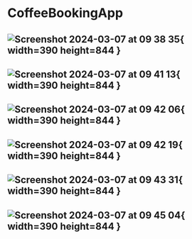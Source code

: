 # CoffeeBookingApp

## ![Screenshot 2024-03-07 at 09 38 35](https://github.com/duyan222000/CoffeeBookingApp/assets/43258226/2edf23dd-a34e-4269-b7bc-2f0f7bda44d7){ width=390 height=844 }

## ![Screenshot 2024-03-07 at 09 41 13](https://github.com/duyan222000/CoffeeBookingApp/assets/43258226/b7947867-8920-4d7b-91a2-81741bdf0f26){ width=390 height=844 }

## ![Screenshot 2024-03-07 at 09 42 06](https://github.com/duyan222000/CoffeeBookingApp/assets/43258226/36f884b8-cebc-437e-b251-6e3def9f4c20){ width=390 height=844 }

## ![Screenshot 2024-03-07 at 09 42 19](https://github.com/duyan222000/CoffeeBookingApp/assets/43258226/3e3375e9-3acd-49d9-b601-0f8f74f2742d){ width=390 height=844 }

## ![Screenshot 2024-03-07 at 09 43 31](https://github.com/duyan222000/CoffeeBookingApp/assets/43258226/6d098639-4a00-44ed-aad3-c12102685f39){ width=390 height=844 }

## ![Screenshot 2024-03-07 at 09 45 04](https://github.com/duyan222000/CoffeeBookingApp/assets/43258226/b5214977-f356-4a71-b349-3a2ec6511c64){ width=390 height=844 }


 
